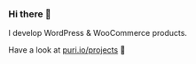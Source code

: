 ### Hi there 👋

I develop WordPress & WooCommerce products. 

Have a look at [puri.io/projects](https://puri.io/projects) 🚀

